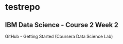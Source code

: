 # testrepo
## IBM Data Science - Course 2 Week 2
GitHub - Getting Started (Coursera Data Science Lab)
